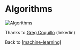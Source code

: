 # Algorithms

![Algorithms](https://github.com/dheepakg/MyBrain/blob/master/assets/img/ML-Algos.jpeg?raw=true)

Thanks to [Greg Coquillo](https://www.linkedin.com/posts/greg-coquillo_datascience-machinelearning-artificialintelligence-activity-6790291979906379776-jhzn) (linkedin)

Back to [[machine-learning]]

[//begin]: # "Autogenerated link references for markdown compatibility"
[machine-learning]: machine-learning.md "Machine Learning"
[//end]: # "Autogenerated link references"